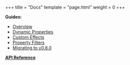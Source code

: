 +++
title = "Docs"
template = "page.html"
weight = 0
+++

**Guides:**
- [Overview](overview)
- [Dynamic Properties](dynamic-properties)
- [Custom Effects](custom-effects)
- [Property Filters](property-filters)
- [Migrating to v0.8.0](migrating-v0-8-0)

[**API Reference**](api)
